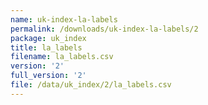 ```yaml
---
name: uk-index-la-labels
permalink: /downloads/uk-index-la-labels/2
package: uk_index
title: la_labels
filename: la_labels.csv
version: '2'
full_version: '2'
file: /data/uk_index/2/la_labels.csv
---
```

